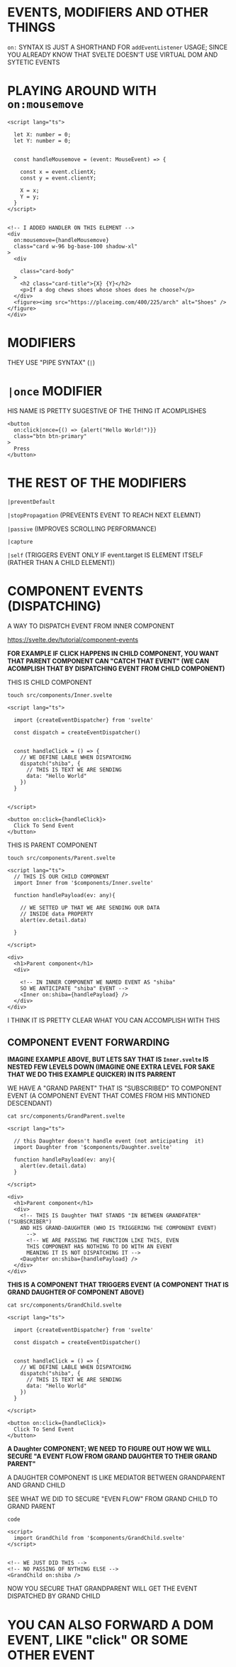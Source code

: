 # EVENTS, MODIFIERS AND OTHER THINGS

`on:` SYNTAX IS JUST A SHORTHAND FOR `addEventListener` USAGE; SINCE YOU ALREADY KNOW THAT SVELTE DOESN'T USE VIRTUAL DOM AND SYTETIC EVENTS

# PLAYING AROUND WITH `on:mousemove`

```svelte
<script lang="ts">

  let X: number = 0;
  let Y: number = 0;


  const handleMousemove = (event: MouseEvent) => {

    const x = event.clientX;
    const y = event.clientY;

    X = x;
    Y = y;
  }
</script>


<!-- I ADDED HANDLER ON THIS ELEMENT -->
<div
  on:mousemove={handleMousemove}
  class="card w-96 bg-base-100 shadow-xl"
>
  <div
     
    class="card-body"
  >
    <h2 class="card-title">{X} {Y}</h2>
    <p>If a dog chews shoes whose shoes does he choose?</p>
  </div>
  <figure><img src="https://placeimg.com/400/225/arch" alt="Shoes" /></figure>
</div>
```

# MODIFIERS

THEY USE "PIPE SYNTAX" (`|`)

# `|once` MODIFIER

HIS NAME IS PRETTY SUGESTIVE OF THE THING IT ACOMPLISHES

```svelte
<button
  on:click|once={() => {alert("Hello World!")}}
  class="btn btn-primary"
>
  Press
</button>
```

# THE REST OF THE MODIFIERS

`|preventDefault`

`|stopPropagation` (PREVEENTS EVENT TO REACH NEXT ELEMNT)

`|passive` (IMPROVES SCROLLING PERFORMANCE)

`|capture`

`|self` (TRIGGERS EVENT ONLY IF event.target IS ELEMENT ITSELF (RATHER THAN A CHILD ELEMENT))

# COMPONENT EVENTS (DISPATCHING)

A WAY TO DISPATCH EVENT FROM INNER COMPONENT

<https://svelte.dev/tutorial/component-events>

**FOR EXAMPLE IF CLICK HAPPENS IN CHILD COMPONENT, YOU WANT THAT PARENT COMPONENT CAN "CATCH THAT EVENT" (WE CAN ACOMPLISH THAT BY DISPATCHING EVENT FROM CHILD COMPONENT)**

THIS IS CHILD COMPONENT

```
touch src/components/Inner.svelte
```

```svelte
<script lang="ts">

  import {createEventDispatcher} from 'svelte'

  const dispatch = createEventDispatcher()


  const handleClick = () => {
    // WE DEFINE LABLE WHEN DISPATCHING
    dispatch("shiba", {
      // THIS IS TEXT WE ARE SENDING
      data: "Hello World"
    })
  }


</script>

<button on:click={handleClick}>
  Click To Send Event
</button>
```

THIS IS PARENT COMPONENT

```
touch src/components/Parent.svelte
```

```svelte
<script lang="ts">
  // THIS IS OUR CHILD COMPONENT
  import Inner from '$components/Inner.svelte'

  function handlePayload(ev: any){

    // WE SETTED UP THAT WE ARE SENDING OUR DATA
    // INSIDE data PROPERTY
    alert(ev.detail.data)

  }

</script>

<div>
  <h1>Parent component</h1>
  <div>
    
    <!-- IN INNER COMPONENT WE NAMED EVENT AS "shiba"
    SO WE ANTICIPATE "shiba" EVENT -->
    <Inner on:shiba={handlePayload} />
  </div>
</div>
```

I THINK IT IS PRETTY CLEAR WHAT YOU CAN ACCOMPLISH WITH THIS

## COMPONENT EVENT FORWARDING

**IMAGINE EXAMPLE ABOVE, BUT LETS SAY THAT IS `Inner.svelte` IS NESTED FEW LEVELS DOWN (IMAGINE ONE EXTRA LEVEL FOR SAKE THAT WE DO THIS EXAMPLE QUICKER) IN ITS PARRENT**

WE HAVE A "GRAND PARENT" THAT IS "SUBSCRIBED" TO COMPONENT EVENT (A COMPONENT EVENT THAT COMES FROM HIS MNTIONED DESCENDANT)

```
cat src/components/GrandParent.svelte
```

```svelte
<script lang="ts">
  
  // this Daughter doesn't handle event (not anticipating  it)
  import Daughter from '$components/Daughter.svelte'

  function handlePayload(ev: any){
    alert(ev.detail.data)
  }

</script>

<div>
  <h1>Parent component</h1>
  <div>
    <!-- THIS IS Daughter THAT STANDS "IN BETWEEN GRANDFATER" ("SUBSCRIBER")
    AND HIS GRAND-DAUGHTER (WHO IS TRIGGERING THE COMPONENT EVENT)
      -->
      <!-- WE ARE PASSING THE FUNCTION LIKE THIS, EVEN
      THIS COMPONENT HAS NOTHING TO DO WITH AN EVENT
      MEANING IT IS NOT DISPATCHING IT -->
    <Daughter on:shiba={handlePayload} />
  </div>
</div>
```

**THIS IS A COMPONENT THAT TRIGGERS EVENT (A COMPONENT THAT IS GRAND DAUGHTER OF COMPONENT ABOVE)**

```
cat src/components/GrandChild.svelte
```

```svelte
<script lang="ts">

  import {createEventDispatcher} from 'svelte'

  const dispatch = createEventDispatcher()


  const handleClick = () => {
    // WE DEFINE LABLE WHEN DISPATCHING
    dispatch("shiba", {
      // THIS IS TEXT WE ARE SENDING
      data: "Hello World"
    })
  }

</script>

<button on:click={handleClick}>
  Click To Send Event
</button>
```

**A Daughter COMPONENT; WE NEED TO FIGURE OUT HOW WE WILL SECURE "A EVENT FLOW FROM GRAND DAUGHTER TO THEIR GRAND PARENT"**

A DAUGHTER COMPONENT IS LIKE MEDIATOR BETWEEN GRANDPARENT AND GRAND CHILD

SEE WHAT WE DID TO SECURE "EVEN FLOW" FROM GRAND CHILD TO GRAND PARENT 

```
code
```

```svelte
<script>
  import GrandChild from '$components/GrandChild.svelte'
</script>


<!-- WE JUST DID THIS -->
<!-- NO PASSING OF NYTHING ELSE -->
<GrandChild on:shiba />
```

NOW YOU SECURE THAT GRANDPARENT WILL GET THE EVENT DISPATCHED BY GRAND CHILD

# YOU CAN ALSO FORWARD A DOM EVENT, LIKE "click" OR SOME OTHER EVENT


